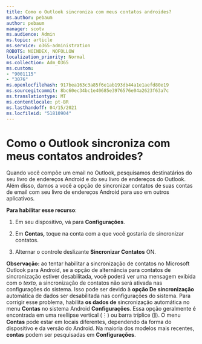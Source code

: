 ```yaml
---
title: Como o Outlook sincroniza com meus contatos androides?
ms.author: pebaum
author: pebaum
manager: scotv
ms.audience: Admin
ms.topic: article
ms.service: o365-administration
ROBOTS: NOINDEX, NOFOLLOW
localization_priority: Normal
ms.collection: Adm_O365
ms.custom:
- "9001115"
- "3076"
ms.openlocfilehash: 917bea163c3a85f6e1ab193db44a1e1aefd80e19
ms.sourcegitcommit: 8bc60ec34bc1e40685e3976576e04a2623f63a7c
ms.translationtype: MT
ms.contentlocale: pt-BR
ms.lasthandoff: 04/15/2021
ms.locfileid: "51810904"
---
```

# <a name="how-does-outlook-sync-with-my-android-contacts"></a>Como o Outlook sincroniza com meus contatos androides?

Quando você compõe um email no Outlook, pesquisamos destinatários do seu livro de endereços Android e do seu livro de endereços do Outlook. Além disso, damos a você a opção de sincronizar contatos de suas contas de email com seu livro de endereços Android para uso em outros aplicativos. 
 
**Para habilitar esse recurso**:
 
1. Em seu dispositivo, vá para **Configurações**.

2. Em **Contas,** toque na conta com a que você gostaria de sincronizar contatos.

3. Alternar o controle deslizante **Sincronizar Contatos** ON.
 
**Observação:** ao tentar habilitar a sincronização de contatos no  Microsoft Outlook para Android, se a opção de alternância para contatos de sincronização estiver desabilitada, você poderá ver uma mensagem exibida com o *texto,* a sincronização de contatos não será ativada nas configurações do sistema. Isso pode ser devido à **opção De sincronização** automática de dados ser desabilitada nas configurações do sistema. Para corrigir esse problema, habilita  **os dados de** sincronização automática no menu  **Contas** no sistema Android  **Configurações**. Essa opção geralmente é encontrada em uma reellipse vertical (⋮) ou barra tríplice (⫼). O menu  **Contas** pode estar em locais diferentes, dependendo da forma do dispositivo e da versão do Android. Na maioria dos modelos mais recentes, **contas** podem ser pesquisadas em **Configurações**.